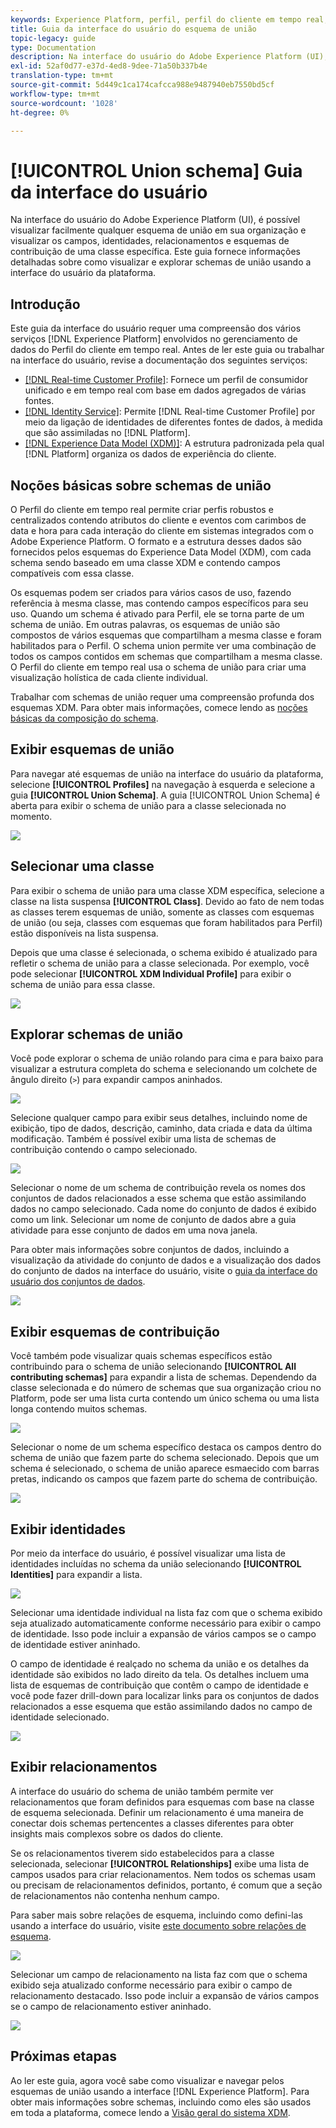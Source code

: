 ```yaml
---
keywords: Experience Platform, perfil, perfil do cliente em tempo real, perfil unificado, perfil unificado, unificado, perfil, rtcp, ativar perfil, Ativar perfil, esquema de união, PERFIL DE UNIÃO, perfil de união
title: Guia da interface do usuário do esquema de união
topic-legacy: guide
type: Documentation
description: Na interface do usuário do Adobe Experience Platform (UI), é possível visualizar facilmente qualquer esquema de união em sua organização e visualizar os campos, identidades, relacionamentos e esquemas de contribuição de uma classe específica. Este guia fornece informações detalhadas sobre como visualizar e explorar schemas de união usando a interface do usuário da plataforma.
exl-id: 52af0d77-e37d-4ed8-9dee-71a50b337b4e
translation-type: tm+mt
source-git-commit: 5d449c1ca174cafcca988e9487940eb7550bd5cf
workflow-type: tm+mt
source-wordcount: '1028'
ht-degree: 0%

---
```


# [!UICONTROL Union schema] Guia da interface do usuário

Na interface do usuário do Adobe Experience Platform (UI), é possível visualizar facilmente qualquer esquema de união em sua organização e visualizar os campos, identidades, relacionamentos e esquemas de contribuição de uma classe específica. Este guia fornece informações detalhadas sobre como visualizar e explorar schemas de união usando a interface do usuário da plataforma.

## Introdução

Este guia da interface do usuário requer uma compreensão dos vários serviços [!DNL Experience Platform] envolvidos no gerenciamento de dados do Perfil do cliente em tempo real. Antes de ler este guia ou trabalhar na interface do usuário, revise a documentação dos seguintes serviços:

* [[!DNL Real-time Customer Profile]](../home.md): Fornece um perfil de consumidor unificado e em tempo real com base em dados agregados de várias fontes.
* [[!DNL Identity Service]](../../identity-service/home.md): Permite  [!DNL Real-time Customer Profile] por meio da ligação de identidades de diferentes fontes de dados, à medida que são assimiladas no  [!DNL Platform].
* [[!DNL Experience Data Model (XDM)]](../../xdm/home.md): A estrutura padronizada pela qual  [!DNL Platform] organiza os dados de experiência do cliente.

## Noções básicas sobre schemas de união

O Perfil do cliente em tempo real permite criar perfis robustos e centralizados contendo atributos do cliente e eventos com carimbos de data e hora para cada interação do cliente em sistemas integrados com o Adobe Experience Platform. O formato e a estrutura desses dados são fornecidos pelos esquemas do Experience Data Model (XDM), com cada schema sendo baseado em uma classe XDM e contendo campos compatíveis com essa classe.

Os esquemas podem ser criados para vários casos de uso, fazendo referência à mesma classe, mas contendo campos específicos para seu uso. Quando um schema é ativado para Perfil, ele se torna parte de um schema de união. Em outras palavras, os esquemas de união são compostos de vários esquemas que compartilham a mesma classe e foram habilitados para o Perfil. O schema union permite ver uma combinação de todos os campos contidos em schemas que compartilham a mesma classe. O Perfil do cliente em tempo real usa o schema de união para criar uma visualização holística de cada cliente individual.

Trabalhar com schemas de união requer uma compreensão profunda dos esquemas XDM. Para obter mais informações, comece lendo as [noções básicas da composição do schema](../../xdm/schema/composition.md).

## Exibir esquemas de união

Para navegar até esquemas de união na interface do usuário da plataforma, selecione **[!UICONTROL Profiles]** na navegação à esquerda e selecione a guia **[!UICONTROL Union Schema]**. A guia [!UICONTROL Union Schema] é aberta para exibir o schema de união para a classe selecionada no momento.

![](../images/union-schema/union-schema-landing.png)

## Selecionar uma classe

Para exibir o schema de união para uma classe XDM específica, selecione a classe na lista suspensa **[!UICONTROL Class]**. Devido ao fato de nem todas as classes terem esquemas de união, somente as classes com esquemas de união (ou seja, classes com esquemas que foram habilitados para Perfil) estão disponíveis na lista suspensa.

Depois que uma classe é selecionada, o schema exibido é atualizado para refletir o schema de união para a classe selecionada. Por exemplo, você pode selecionar **[!UICONTROL XDM Individual Profile]** para exibir o schema de união para essa classe.

![](../images/union-schema/union-schema-class.png)

## Explorar schemas de união

Você pode explorar o schema de união rolando para cima e para baixo para visualizar a estrutura completa do schema e selecionando um colchete de ângulo direito (`>`) para expandir campos aninhados.

![](../images/union-schema/union-schema-explore.png)

Selecione qualquer campo para exibir seus detalhes, incluindo nome de exibição, tipo de dados, descrição, caminho, data criada e data da última modificação. Também é possível exibir uma lista de schemas de contribuição contendo o campo selecionado.

![](../images/union-schema/union-schema-explore-field.png)

Selecionar o nome de um schema de contribuição revela os nomes dos conjuntos de dados relacionados a esse schema que estão assimilando dados no campo selecionado. Cada nome do conjunto de dados é exibido como um link. Selecionar um nome de conjunto de dados abre a guia atividade para esse conjunto de dados em uma nova janela.

Para obter mais informações sobre conjuntos de dados, incluindo a visualização da atividade do conjunto de dados e a visualização dos dados do conjunto de dados na interface do usuário, visite o [guia da interface do usuário dos conjuntos de dados](../../catalog/datasets/user-guide.md).

![](../images/union-schema/union-schema-field-datasets.png)

## Exibir esquemas de contribuição

Você também pode visualizar quais schemas específicos estão contribuindo para o schema de união selecionando **[!UICONTROL All contributing schemas]** para expandir a lista de schemas. Dependendo da classe selecionada e do número de schemas que sua organização criou no Platform, pode ser uma lista curta contendo um único schema ou uma lista longa contendo muitos schemas.

![](../images/union-schema/union-schema-contributing-schemas.png)

Selecionar o nome de um schema específico destaca os campos dentro do schema de união que fazem parte do schema selecionado. Depois que um schema é selecionado, o schema de união aparece esmaecido com barras pretas, indicando os campos que fazem parte do schema de contribuição.

![](../images/union-schema/union-schema-select-schema.png)

## Exibir identidades

Por meio da interface do usuário, é possível visualizar uma lista de identidades incluídas no schema da união selecionando **[!UICONTROL Identities]** para expandir a lista.

![](../images/union-schema/union-schema-identities.png)

Selecionar uma identidade individual na lista faz com que o schema exibido seja atualizado automaticamente conforme necessário para exibir o campo de identidade. Isso pode incluir a expansão de vários campos se o campo de identidade estiver aninhado.

O campo de identidade é realçado no schema da união e os detalhes da identidade são exibidos no lado direito da tela. Os detalhes incluem uma lista de esquemas de contribuição que contêm o campo de identidade e você pode fazer drill-down para localizar links para os conjuntos de dados relacionados a esse esquema que estão assimilando dados no campo de identidade selecionado.

![](../images/union-schema/union-schema-select-identity.png)

## Exibir relacionamentos

A interface do usuário do schema de união também permite ver relacionamentos que foram definidos para esquemas com base na classe de esquema selecionada. Definir um relacionamento é uma maneira de conectar dois schemas pertencentes a classes diferentes para obter insights mais complexos sobre os dados do cliente.

Se os relacionamentos tiverem sido estabelecidos para a classe selecionada, selecionar **[!UICONTROL Relationships]** exibe uma lista de campos usados para criar relacionamentos. Nem todos os schemas usam ou precisam de relacionamentos definidos, portanto, é comum que a seção de relacionamentos não contenha nenhum campo.

Para saber mais sobre relações de esquema, incluindo como defini-las usando a interface do usuário, visite [este documento sobre relações de esquema](../../xdm/tutorials/relationship-ui.md).

![](../images/union-schema/union-schema-relationships.png)

Selecionar um campo de relacionamento na lista faz com que o schema exibido seja atualizado conforme necessário para exibir o campo de relacionamento destacado. Isso pode incluir a expansão de vários campos se o campo de relacionamento estiver aninhado.

![](../images/union-schema/union-schema-select-relationship.png)

## Próximas etapas

Ao ler este guia, agora você sabe como visualizar e navegar pelos esquemas de união usando a interface [!DNL Experience Platform]. Para obter mais informações sobre schemas, incluindo como eles são usados em toda a plataforma, comece lendo a [Visão geral do sistema XDM](../../xdm/home.md).
